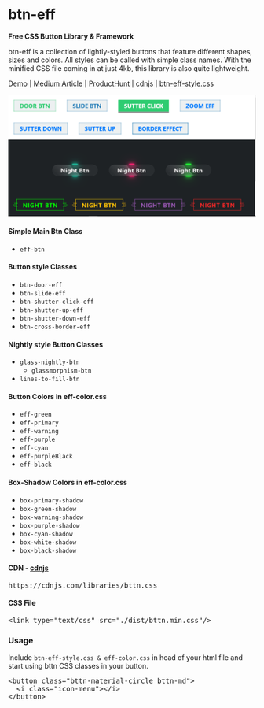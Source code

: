 # btn-eff

<b>Free CSS Button Library & Framework</b>


btn-eff is a collection of lightly-styled buttons that feature different shapes, sizes and colors. 
All styles can be called with simple class names. With the minified CSS file coming in at just 4kb, this library is also quite lightweight.

[Demo](https://bttn.surge.sh/) | [Medium Article](https://medium.com/@ganapativs/bttn-css-awesome-buttons-for-awesome-projects-baa2486bcb3d) | [ProductHunt](https://www.producthunt.com/posts/bttn-css) | [cdnjs](https://cdnjs.com/libraries/bttn.css) | [btn-eff-style.css](https://github.com/anirbansanu/btn-eff/blob/master/btn-eff-style.css)

<img src="https://github.com/anirbansanu/btn-eff/blob/master/sample.png" width="600" />

#### Simple Main Btn Class
- `eff-btn`

#### Button style Classes
- `btn-door-eff`
- `btn-slide-eff`
- `btn-shutter-click-eff`
- `btn-shutter-up-eff`
- `btn-shutter-down-eff`
- `btn-cross-border-eff`

#### Nightly style Button Classes
  - `glass-nightly-btn` 
    - `glassmorphism-btn` 
  - `lines-to-fill-btn` 

#### Button Colors in eff-color.css
- `eff-green`
- `eff-primary`
- `eff-warning`
- `eff-purple`
- `eff-cyan`
- `eff-purpleBlack`
- `eff-black`

#### Box-Shadow Colors in eff-color.css
- `box-primary-shadow`
- `box-green-shadow`
- `box-warning-shadow`
- `box-purple-shadow`
- `box-cyan-shadow`
- `box-white-shadow`
- `box-black-shadow`

#### CDN - [cdnjs](https://cdnjs.com/libraries/bttn.css)
<pre>
https://cdnjs.com/libraries/bttn.css
</pre>

#### CSS File
<pre>
&lt;link type="text/css" src="./dist/bttn.min.css"/&gt;
</pre>

### Usage
Include `btn-eff-style.css & eff-color.css` in head of your html file and start using bttn CSS classes in your button.
<pre>
&lt;button class="bttn-material-circle bttn-md"&gt;
  &lt;i class="icon-menu"&gt;&lt;/i&gt;
&lt;/button&gt;
</pre>
